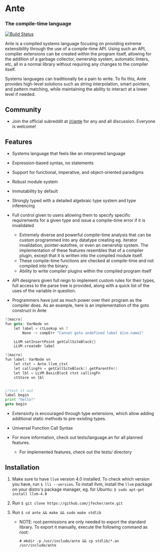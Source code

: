 # Ante

### The compile-time language

[![Build Status](https://travis-ci.org/jfecher/ante.svg?branch=master)](https://travis-ci.org/jfecher/ante)

Ante is a compiled systems language focusing on providing extreme extensibility through
the use of a compile-time API.  Using such an API, compiler extensions can be created
within the program itself, allowing for the addition of a garbage collector, ownership
system, automatic linters, etc, all in a normal library without requiring any changes
to the compiler itself.

Systems languages can traditionally be a pain to write.  To fix this, Ante provides high-level
solutions such as string interpolation, smart pointers, and pattern matching, while maintaining
the ability to interact at a lower level if needed.

## Community
- Join the official subreddit at [/r/ante](https://www.reddit.com/r/ante) for any and all discussion.  Everyone is welcome!

## Features
* Systems language that feels like an interpreted language
* Expression-based syntax, no statements
* Support for functional, imperative, and object-oriented paradigms
* Robust module system
* Immutability by default
* Strongly typed with a detailed algebraic type system and type inferencing
* Full control given to users allowing them to specify specific requirements for a given
type and issue a compile-time error if it is invalidated
    -  Extremely diverse and powerful compile-time analysis that can be custom programmed into
any datatype creating eg. iterator invalidation, pointer-autofree, or even an ownership system.
The implementation of these features resembles that of a compiler plugin, except that it is written
into the compiled module itself.
    - These compile-time functions are checked at compile-time and not compiled into the binary.
    - Ability to write compiler plugins within the compiled program itself

* API designers given full reign to implement custom rules for their types, full access to the
parse tree is provided, along with a quick list of the uses of the variable in question.
* Programmers have just as much power over their program as the compiler does.  As an example,
here is an implementation of the goto construct in Ante

```go
![macro]
fun goto: VarNode vn
    let label = ctLookup vn ?
        None -> compErr "Cannot goto undefined label ${vn.name}"

    LLVM.setInsertPoint getCallSiteBlock{}
    LLVM.createBr label

![macro]
fun label: VarNode vn
    let ctxt = Ante.llvm_ctxt
    let callingFn = getCallSiteBlock().getParentFn()
    let lbl = LLVM.BasicBlock ctxt callingFn
    ctStore vn lbl


//test it out
label begin
print "hello!"
goto begin
```

* Extensivity is encouraged through type extensions, which allow adding additional static methods to pre-existing types.

* Universal Function Call Syntax

* For more information, check out tests/language.an for all planned features.
    - For implemented features, check out the tests/ directory


## Installation
1. Make sure to have `llvm` version 4.0 installed.  To check which version you have, run `$ lli --version`.  To install llvm, install
the `llvm` package on your distro's package manager, eg. for Ubuntu: `$ sudo apt-get install llvm-4.0`

2. Run `$ git clone https://github.com/jfecher/ante.git`

3. Run `$ cd ante && make && sudo make stdlib`

    - NOTE: root permissions are only needed to export the standard library.  To export it manually, execute the following command as root:

        `# mkdir -p /usr/include/ante && cp stdlib/*.an /usr/include/ante`

